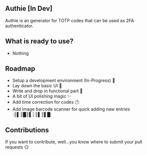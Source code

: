 Authie [In Dev]
----------

Authie is an generator for TOTP codes that can be used as 2FA authenticator.


What is ready to use?
----------
* Nothing


Roadmap
----------
* Setup a development environment (In-Progress) :wrench:
* Lay down the basic UI :foggy:
* Write and drop in functional part :key:
* A bit of UI polishing magic :sparkles:
* Add time correction for codes :clock1:
* Add image barcode scanner for quick adding new entries :║▌║█║▌│║▌║▌█:

Contributions
----------
If you want to contribute, well...you know where to submit your pull requests :smirk:
